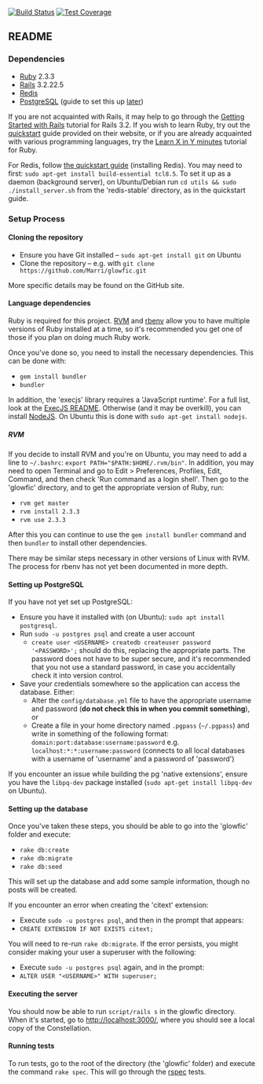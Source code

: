 [![Build Status](https://travis-ci.org/Marri/glowfic.svg?branch=master)](https://travis-ci.org/Marri/glowfic) [![Test Coverage](https://codeclimate.com/github/Marri/glowfic/badges/coverage.svg)](https://codeclimate.com/github/Marri/glowfic/coverage)

## README

### Dependencies

*   [Ruby](https://www.ruby-lang.org/en/) 2.3.3
*   [Rails](http://rubyonrails.org/) 3.2.22.5
*   [Redis](https://redis.io/topics/quickstart)
*   [PostgreSQL](https://www.postgresql.org/) (guide to set this up [later](#setting-up-postgresql))

If you are not acquainted with Rails, it may help to go through the [Getting Started with Rails](http://guides.rubyonrails.org/v3.2/getting_started.html) tutorial for Rails 3.2.
If you wish to learn Ruby, try out the [quickstart](https://www.ruby-lang.org/en/documentation/quickstart/) guide provided on their website, or if you are already acquainted with various programming languages, try the [Learn X in Y minutes](https://learnxinyminutes.com/docs/ruby/) tutorial for Ruby.

For Redis, follow [the quickstart guide](https://redis.io/topics/quickstart) (installing Redis).
You may need to first: `sudo apt-get install build-essential tcl8.5`.
To set it up as a daemon (background server), on Ubuntu/Debian run `cd utils && sudo ./install_server.sh` from the 'redis-stable' directory, as in the quickstart guide.

### Setup Process

#### Cloning the repository

*   Ensure you have Git installed – `sudo apt-get install git` on Ubuntu
*   Clone the repository – e.g. with `git clone https://github.com/Marri/glowfic.git`

More specific details may be found on the GitHub site.

#### Language dependencies

Ruby is required for this project.
[RVM](https://rvm.io/rvm/install) and [rbenv](https://github.com/rbenv/rbenv) allow you to have multiple versions of Ruby installed at a time, so it's recommended you get one of those if you plan on doing much Ruby work.

Once you've done so, you need to install the necessary dependencies.
This can be done with:

*   `gem install bundler`
*   `bundler`

In addition, the 'execjs' library requires a 'JavaScript runtime'.
For a full list, look at the [ExecJS README](https://github.com/rails/execjs).
Otherwise (and it may be overkill), you can install [NodeJS](https://nodejs.org/en/download/package-manager/).
On Ubuntu this is done with `sudo apt-get install nodejs`.

##### RVM

If you decide to install RVM and you're on Ubuntu, you may need to add a line to `~/.bashrc`:
`export PATH="$PATH:$HOME/.rvm/bin"`.
In addition, you may need to open Terminal and go to Edit > Preferences, Profiles, Edit, Command, and then check 'Run command as a login shell'.
Then go to the 'glowfic' directory, and to get the appropriate version of Ruby, run:

*   `rvm get master`
*   `rvm install 2.3.3`
*   `rvm use 2.3.3`

After this you can continue to use the `gem install bundler` command and then `bundler` to install other dependencies.

There may be similar steps necessary in other versions of Linux with RVM.
The process for rbenv has not yet been documented in more depth.

#### Setting up PostgreSQL

If you have not yet set up PostgreSQL:

*   Ensure you have it installed with (on Ubuntu): `sudo apt install postgresql`.
*   Run `sudo -u postgres psql` and create a user account
    -   `create user <USERNAME> createdb createuser password '<PASSWORD>';` should do this, replacing the appropriate parts. The password does not have to be super secure, and it's recommended that you not use a standard password, in case you accidentally check it into version control.
*   Save your credentials somewhere so the application can access the database. Either:
    -   Alter the `config/database.yml` file to have the appropriate username and password (**do not check this in when you commit something**), or
    -   Create a file in your home directory named `.pgpass` (`~/.pgpass`) and write in something of the following format:
        `domain:port:database:username:password`
        e.g. `localhost:*:*:username:password` (connects to all local databases with a username of 'username' and a password of 'password')

If you encounter an issue while building the pg 'native extensions', ensure you have the `libpq-dev` package installed (`sudo apt-get install libpq-dev` on Ubuntu).

#### Setting up the database

Once you've taken these steps, you should be able to go into the 'glowfic' folder and execute:

*   `rake db:create`
*   `rake db:migrate`
*   `rake db:seed`

This will set up the database and add some sample information, though no posts will be created.

If you encounter an error when creating the 'citext' extension:

*   Execute `sudo -u postgres psql`, and then in the prompt that appears:
*   `CREATE EXTENSION IF NOT EXISTS citext;`

You will need to re-run `rake db:migrate`.
If the error persists, you might consider making your user a superuser with the following:

*   Execute `sudo -u postgres psql` again, and in the prompt:
*   `ALTER USER "<USERNAME>" WITH superuser;`

#### Executing the server

You should now be able to run `script/rails s` in the glowfic directory.
When it's started, go to [http://localhost:3000/](http://localhost:3000/), where you should see a local copy of the Constellation.

#### Running tests

To run tests, go to the root of the directory (the 'glowfic' folder) and execute the command `rake spec`.
This will go through the [rspec](http://rspec.info/) tests.
